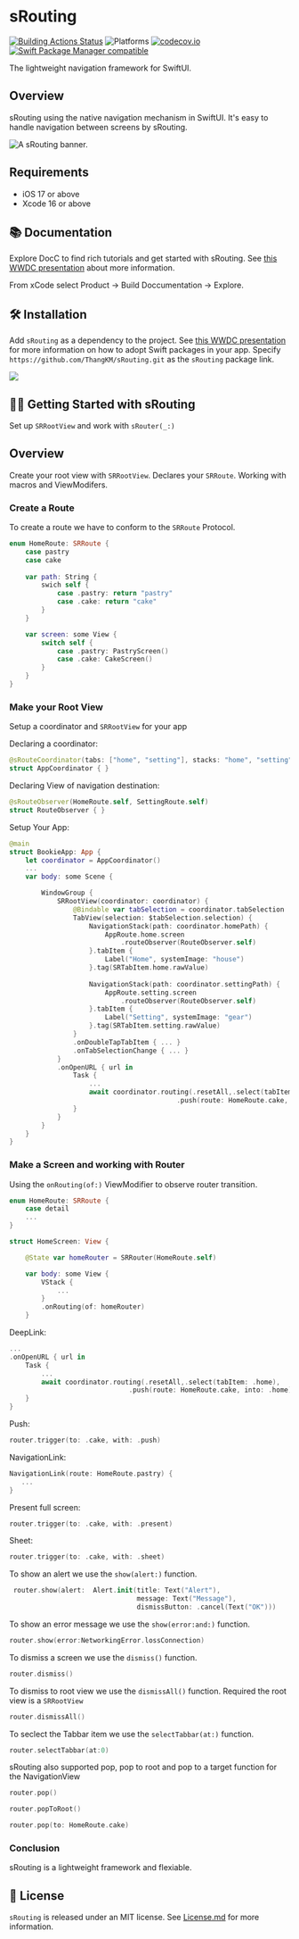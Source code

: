 
# sRouting

[![Building Actions Status](https://github.com/ThangKM/sRouting/workflows/Building/badge.svg)](https://github.com/ThangKM/sRouting/actions)
![Platforms](https://img.shields.io/badge/Platforms-macOS_iOS-blue?style=flat-square)
[![codecov.io](https://codecov.io/gh/ThangKM/sRouting/branch/main/graphs/badge.svg?branch=main)](https://codecov.io/github/ThangKM/sRouting?branch=main)
[![Swift Package Manager compatible](https://img.shields.io/badge/Swift%20Package%20Manager-compatible-brightgreen.svg)](https://github.com/apple/swift-package-manager)

The lightweight navigation framework for SwiftUI.

## Overview

sRouting using the native navigation mechanism in SwiftUI.
It's easy to handle navigation between screens by sRouting.

![A sRouting banner.](https://github.com/ThangKM/sRouting/blob/main/Sources/sRouting/DocsRouting.docc/Resources/sRouting/srouting_banner.png)

## Requirements

- iOS 17 or above
- Xcode 16 or above

## 📚 Documentation
Explore DocC to find rich tutorials and get started with sRouting.
See [this WWDC presentation](https://developer.apple.com/videos/play/wwdc2021/10166/) about more information.

From xCode select Product -> Build Doccumentation -> Explore.

## 🛠 Installation

Add `sRouting` as a dependency to the project.
See [this WWDC presentation](https://developer.apple.com/videos/play/wwdc2019/408/) for more information on how to adopt Swift packages in your app.
Specify `https://github.com/ThangKM/sRouting.git` as the `sRouting` package link.

![](https://github.com/ThangKM/sRouting/blob/main/Sources/sRouting/DocsRouting.docc/Resources/Bookie/SectionOne/bookie_add_srouting.png)

## 🏃‍♂️ Getting Started with sRouting

Set up `SRRootView` and work with `sRouter(_:)`

## Overview

Create your root view with ``SRRootView``.
Declares your ``SRRoute``.
Working with macros and ViewModifers.

### Create a Route

To create a route we have to conform to the ``SRRoute`` Protocol.

```swift
enum HomeRoute: SRRoute {
    case pastry
    case cake
    
    var path: String { 
        swich self {
            case .pastry: return "pastry"
            case .cake: return "cake"
        }
    }

    var screen: some View {
        switch self {
            case .pastry: PastryScreen()
            case .cake: CakeScreen()
        }
    }
}
```

### Make your Root View

Setup a coordinator and ``SRRootView`` for your app

Declaring a coordinator: 

```swift
@sRouteCoordinator(tabs: ["home", "setting"], stacks: "home", "setting")
struct AppCoordinator { }
```

Declaring View of navigation destination:

```swift
@sRouteObserver(HomeRoute.self, SettingRoute.self)
struct RouteObserver { }
```

Setup Your App:

```swift
@main
struct BookieApp: App { 
    let coordinator = AppCoordinator()
    ...
    var body: some Scene {

        WindowGroup {
            SRRootView(coordinator: coordinator) {
                @Bindable var tabSelection = coordinator.tabSelection
                TabView(selection: $tabSelection.selection) {
                    NavigationStack(path: coordinator.homePath) {
                        AppRoute.home.screen
                            .routeObserver(RouteObserver.self)
                    }.tabItem {
                        Label("Home", systemImage: "house")
                    }.tag(SRTabItem.home.rawValue)
                    
                    NavigationStack(path: coordinator.settingPath) {
                        AppRoute.setting.screen
                            .routeObserver(RouteObserver.self)
                    }.tabItem {
                        Label("Setting", systemImage: "gear")
                    }.tag(SRTabItem.setting.rawValue)
                }
                .onDoubleTapTabItem { ... }
                .onTabSelectionChange { ... }
            }
            .onOpenURL { url in
                Task {
                    ...
                    await coordinator.routing(.resetAll,.select(tabItem: .home),
                                          .push(route: HomeRoute.cake, into: .home))
                }
            }
        }
    }
}
```
### Make a Screen and working with Router

Using the `onRouting(of:)` ViewModifier to observe router transition.

```swift
enum HomeRoute: SRRoute {
    case detail
    ...
}

struct HomeScreen: View {

    @State var homeRouter = SRRouter(HomeRoute.self)

    var body: some View {
        VStack { 
            ...
        }
        .onRouting(of: homeRouter)
    }
```

DeepLink:
```swift
...
.onOpenURL { url in
    Task {
        ...
        await coordinator.routing(.resetAll,.select(tabItem: .home),
                              .push(route: HomeRoute.cake, into: .home))
    }
}
```

Push:
```swift
router.trigger(to: .cake, with: .push)
```
NavigationLink:
```swift
NavigationLink(route: HomeRoute.pastry) {
   ...
}
```
Present full screen:
```swift
router.trigger(to: .cake, with: .present)
```
Sheet:
```swift
router.trigger(to: .cake, with: .sheet)
```
To show an alert we use the `show(alert:)` function.

```swift
 router.show(alert:  Alert.init(title: Text("Alert"),
                                message: Text("Message"),
                                dismissButton: .cancel(Text("OK")))
```

To show an error message we use the `show(error:and:)` function.

```swift
router.show(error:NetworkingError.lossConnection)
```

To dismiss a screen we use the `dismiss()` function.

```swift
router.dismiss()
```

To dismiss to root view we use the `dismissAll()` function.
Required the root view is a ``SRRootView``

```swift
router.dismissAll()
```
To seclect the Tabbar item we use the `selectTabbar(at:)` function.

```swift
router.selectTabbar(at:0)
```

sRouting also supported pop, pop to root and pop to a target function for the NavigationView

```swift
router.pop()

router.popToRoot()

router.pop(to: HomeRoute.cake)
```

### Conclusion
sRouting is a lightweight framework and flexiable.

## 📃 License

`sRouting` is released under an MIT license. See [License.md](https://github.com/ThangKM/sRouting/blob/main/LICENSE) for more information.
